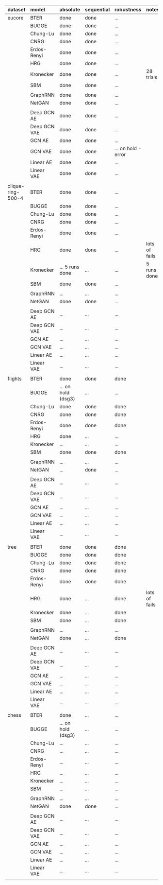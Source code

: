 |    dataset        |        model      |           absolute        |          sequential       |         robustness        |       notes       |
|:----------------- |:----------------- |:------------------------- |:------------------------- |:------------------------- |:----------------- |
| eucore            | BTER              | done                      | done                      | ...                       |                   |
|      <i></i>      | BUGGE             | done                      | done                      | ...                       |                   |
|      <i></i>      | Chung-Lu          | done                      | done                      | ...                       |                   |
|      <i></i>      | CNRG              | done                      | done                      | ...                       |                   |
|      <i></i>      | Erdos-Renyi       | done                      | done                      | ...                       |                   |
|      <i></i>      | HRG               | done                      | done                      | ...                       |                   |
|      <i></i>      | Kronecker         | done                      | done                      | ...                       | 28 trials         |
|      <i></i>      | SBM               | done                      | done                      | ...                       |                   |
|      <i></i>      |                   |                           |                           |                           |                   |
|      <i></i>      | GraphRNN          | done                      | done                      | ...                       |                   |
|      <i></i>      | NetGAN            | done                      | done                      | ...                       |                   |
|      <i></i>      |                   |                           |                           |                           |                   |
|      <i></i>      | Deep GCN AE       | done                      | done                      | ...                       |                   |
|      <i></i>      | Deep GCN VAE      | done                      | done                      | ...                       |                   |
|      <i></i>      | GCN AE            | done                      | done                      | ...                       |                   |
|      <i></i>      | GCN VAE           | done                      | done                      | ...  on hold - error      |                   |
|      <i></i>      | Linear AE         | done                      | done                      | ...                       |                   |
|      <i></i>      | Linear VAE        | done                      | done                      | ...                       |                   |
|      <i></i>      |      <i></i>      |          <i></i>          |          <i></i>          |          <i></i>          |      <i></i>      |
| clique-ring-500-4 | BTER              | done                      | done                      | ...                       |                   |
|      <i></i>      | BUGGE             | done                      | done                      | ...                       |                   |
|      <i></i>      | Chung-Lu          | done                      | done                      | ...                       |                   |
|      <i></i>      | CNRG              | done                      | done                      | ...                       |                   |
|      <i></i>      | Erdos-Renyi       | done                      | done                      | ...                       |                   |
|      <i></i>      | HRG               | done                      | done                      | ...                       | lots of fails     |
|      <i></i>      | Kronecker         | ...  5 runs done          | ...                       | ...                       | 5 runs done       |
|      <i></i>      | SBM               | done                      | done                      | ...                       |                   |
|      <i></i>      |                   |                           |                           |                           |                   |
|      <i></i>      | GraphRNN          | ...                       | ...                       | ...                       |                   |
|      <i></i>      | NetGAN            | done                      | done                      | ...                       |                   |
|      <i></i>      |                   |                           |                           |                           |                   |
|      <i></i>      | Deep GCN AE       | ...                       | ...                       | ...                       |                   |
|      <i></i>      | Deep GCN VAE      | ...                       | ...                       | ...                       |                   |
|      <i></i>      | GCN AE            | ...                       | ...                       | ...                       |                   |
|      <i></i>      | GCN VAE           | ...                       | ...                       | ...                       |                   |
|      <i></i>      | Linear AE         | ...                       | ...                       | ...                       |                   |
|      <i></i>      | Linear VAE        | ...                       | ...                       | ...                       |                   |
|      <i></i>      |      <i></i>      |          <i></i>          |          <i></i>          |          <i></i>          |      <i></i>      |
| flights           | BTER              | done                      | done                      | done                      |                   |
|      <i></i>      | BUGGE             | ...  on hold (dsg3)       | ...                       | ...                       |                   |
|      <i></i>      | Chung-Lu          | done                      | done                      | done                      |                   |
|      <i></i>      | CNRG              | done                      | done                      | done                      |                   |
|      <i></i>      | Erdos-Renyi       | done                      | done                      | done                      |                   |
|      <i></i>      | HRG               | done                      | ...                       | ...                       |                   |
|      <i></i>      | Kronecker         | ...                       | ...                       | ...                       |                   |
|      <i></i>      | SBM               | done                      | done                      | done                      |                   |
|      <i></i>      |                   |                           |                           |                           |                   |
|      <i></i>      | GraphRNN          | ...                       | ...                       | ...                       |                   |
|      <i></i>      | NetGAN            | ...                       | done                      | ...                       |                   |
|      <i></i>      |                   |                           |                           |                           |                   |
|      <i></i>      | Deep GCN AE       | ...                       | ...                       | ...                       |                   |
|      <i></i>      | Deep GCN VAE      | ...                       | ...                       | ...                       |                   |
|      <i></i>      | GCN AE            | ...                       | ...                       | ...                       |                   |
|      <i></i>      | GCN VAE           | ...                       | ...                       | ...                       |                   |
|      <i></i>      | Linear AE         | ...                       | ...                       | ...                       |                   |
|      <i></i>      | Linear VAE        | ...                       | ...                       | ...                       |                   |
|      <i></i>      |      <i></i>      |          <i></i>          |          <i></i>          |          <i></i>          |      <i></i>      |
| tree              | BTER              | done                      | done                      | done                      |                   |
|      <i></i>      | BUGGE             | done                      | done                      | done                      |                   |
|      <i></i>      | Chung-Lu          | done                      | done                      | done                      |                   |
|      <i></i>      | CNRG              | done                      | done                      | done                      |                   |
|      <i></i>      | Erdos-Renyi       | done                      | done                      | done                      |                   |
|      <i></i>      | HRG               | done                      | ...                       | done                      | lots of fails     |
|      <i></i>      | Kronecker         | done                      | ...                       | done                      |                   |
|      <i></i>      | SBM               | done                      | ...                       | done                      |                   |
|      <i></i>      |                   |                           |                           |                           |                   |
|      <i></i>      | GraphRNN          | ...                       | ...                       | ...                       |                   |
|      <i></i>      | NetGAN            | done                      | ...                       | done                      |                   |
|      <i></i>      |                   |                           |                           |                           |                   |
|      <i></i>      | Deep GCN AE       | ...                       | ...                       | ...                       |                   |
|      <i></i>      | Deep GCN VAE      | ...                       | ...                       | ...                       |                   |
|      <i></i>      | GCN AE            | ...                       | ...                       | ...                       |                   |
|      <i></i>      | GCN VAE           | ...                       | ...                       | ...                       |                   |
|      <i></i>      | Linear AE         | ...                       | ...                       | ...                       |                   |
|      <i></i>      | Linear VAE        | ...                       | ...                       | ...                       |                   |
|      <i></i>      |      <i></i>      |          <i></i>          |          <i></i>          |          <i></i>          |      <i></i>      |
| chess             | BTER              | done                      | ...                       | ...                       |                   |
|      <i></i>      | BUGGE             | ...  on hold (dsg3)       | ...                       | ...                       |                   |
|      <i></i>      | Chung-Lu          | ...                       | ...                       | ...                       |                   |
|      <i></i>      | CNRG              | ...                       | ...                       | ...                       |                   |
|      <i></i>      | Erdos-Renyi       | ...                       | ...                       | ...                       |                   |
|      <i></i>      | HRG               | ...                       | ...                       | ...                       |                   |
|      <i></i>      | Kronecker         | ...                       | ...                       | ...                       |                   |
|      <i></i>      | SBM               | ...                       | ...                       | ...                       |                   |
|      <i></i>      |                   |                           |                           |                           |                   |
|      <i></i>      | GraphRNN          | ...                       | ...                       | ...                       |                   |
|      <i></i>      | NetGAN            | done                      | done                      | ...                       |                   |
|      <i></i>      |                   |                           |                           |                           |                   |
|      <i></i>      | Deep GCN AE       | ...                       | ...                       | ...                       |                   |
|      <i></i>      | Deep GCN VAE      | ...                       | ...                       | ...                       |                   |
|      <i></i>      | GCN AE            | ...                       | ...                       | ...                       |                   |
|      <i></i>      | GCN VAE           | ...                       | ...                       | ...                       |                   |
|      <i></i>      | Linear AE         | ...                       | ...                       | ...                       |                   |
|      <i></i>      | Linear VAE        | ...                       | ...                       | ...                       |                   |
|      <i></i>      |      <i></i>      |              <i></i>      |              <i></i>      |              <i></i>      |      <i></i>      |
